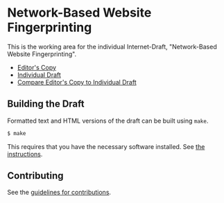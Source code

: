 # Network-Based Website Fingerprinting

This is the working area for the individual Internet-Draft, "Network-Based Website Fingerprinting".

* [Editor's Copy](https://chris-wood.github.io/ietf-fingerprinting/#go.draft-irtf-pearg-website-fingerprinting.html)
* [Individual Draft](https://tools.ietf.org/html/draft-irtf-pearg-website-fingerprinting)
* [Compare Editor's Copy to Individual Draft](https://chris-wood.github.io/ietf-fingerprinting/#go.draft-irtf-pearg-website-fingerprinting.diff)

## Building the Draft

Formatted text and HTML versions of the draft can be built using `make`.

```sh
$ make
```

This requires that you have the necessary software installed.  See
[the instructions](https://github.com/martinthomson/i-d-template/blob/master/doc/SETUP.md).


## Contributing

See the
[guidelines for contributions](https://github.com/chris-wood/ietf-fingerprinting/blob/master/CONTRIBUTING.md).
